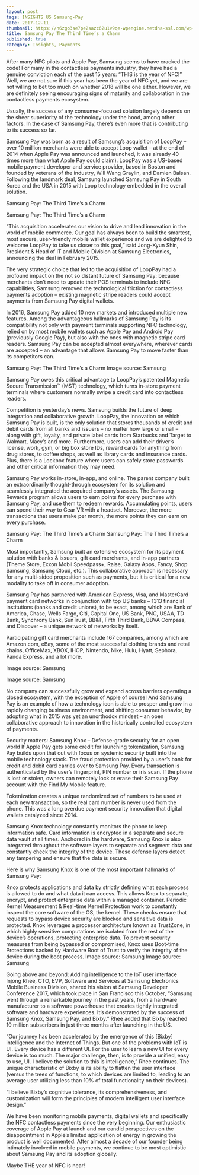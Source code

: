 ```yaml
---
layout: post
tags: INSIGHTS US Samsung-Pay
date: 2017-12-11
thumbnail: https://n6zgo3se7pe2sazc62u1v9qe-wpengine.netdna-ssl.com/wp-content/uploads/2017/12/SAMpay-400x220.png
title: Samsung Pay The Third Time’s a Charm
published: true
category: Insights, Payments
---
```


After many NFC pilots and Apple Pay, Samsung seems to have cracked the code!
For many in the contactless payments industry, they have had a genuine conviction each of the past 15 years: “THIS is the year of NFC!” Well, we are not sure if this year has been the year of NFC yet, and we are not willing to bet too much on whether 2018 will be one either. However, we are definitely seeing encouraging signs of maturity and collaboration in the contactless payments ecosystem.<!--more-->

Usually, the success of any consumer-focused solution largely depends on the sheer superiority of the technology under the hood, among other factors. In the case of Samsung Pay, there’s even more that is contributing to its success so far.

Samsung Pay was born as a result of Samsung’s acquisition of LoopPay – over 10 million merchants were able to accept Loop wallet – at the end of 2014 when Apple Pay was announced and launched, it was already 40 times more than what Apple Pay could claim). LoopPay was a US-based mobile payment developer and service provider, based in Boston and founded by veterans of the industry, Will Wang Graylin, and Damien Balsan. Following the landmark deal, Samsung launched Samsung Pay in South Korea and the USA in 2015 with Loop technology embedded in the overall solution.

 

Samsung Pay: The Third Time’s a Charm

Samsung Pay: The Third Time’s a Charm

 

 

“This acquisition accelerates our vision to drive and lead innovation in the world of mobile commerce. Our goal has always been to build the smartest, most secure, user-friendly mobile wallet experience and we are delighted to welcome LoopPay to take us closer to this goal,” said Jong-Kyun Shin, President & Head of IT and Mobile Division at Samsung Electronics, announcing the deal in February 2015.

The very strategic choice that led to the acquisition of LoopPay had a profound impact on the not so distant future of Samsung Pay: because merchants don’t need to update their POS terminals to include NFC capabilities, Samsung removed the technological friction for contactless payments adoption – existing magnetic stripe readers could accept payments from Samsung Pay digital wallets.

In 2016, Samsung Pay added 10 new markets and introduced multiple new features. Among the advantageous hallmarks of Samsung Pay is its compatibility not only with payment terminals supporting NFC technology, relied on by most mobile wallets such as Apple Pay and Android Pay (previously Google Pay), but also with the ones with magnetic stripe card readers. Samsung Pay can be accepted almost everywhere, wherever cards are accepted – an advantage that allows Samsung Pay to move faster than its competitors can.

Samsung Pay: The Third Time’s a Charm
Image source: Samsung

Samsung Pay owes this critical advantage to LoopPay’s patented Magnetic Secure Transmission™ (MST) technology, which turns in-store payment terminals where customers normally swipe a credit card into contactless readers.

Competition is yesterday’s news. Samsung builds the future of deep integration and collaborative growth.
LoopPay, the innovation on which Samsung Pay is built, is the only solution that stores thousands of credit and debit cards from all banks and issuers – no matter how large or small – along with gift, loyalty, and private label cards from Starbucks and Target to Walmart, Macy’s and more. Furthermore, users can add their driver’s license, work, gym, or big box store IDs, reward cards for anything from drug stores, to coffee shops, as well as library cards and insurance cards. Plus, there is a Lockbox feature where users can safely store passwords and other critical information they may need.

Samsung Pay works in-store, in-app, and online. The parent company built an extraordinarily thought-through ecosystem for its solution and seamlessly integrated the acquired company’s assets. The Samsung Rewards program allows users to earn points for every purchase with Samsung Pay, and use them to redeem rewards. Accumulating points, users can spend their way to Gear VR with a headset. Moreover, the more transactions that users make per month, the more points they can earn on every purchase.

Samsung Pay: The Third Time’s a Charm
Samsung Pay: The Third Time’s a Charm

Most importantly, Samsung built an extensive ecosystem for its payment solution with banks & issuers, gift card merchants, and in-app partners (Theme Store, Exxon Mobil Speedpass+, Raise, Galaxy Apps, Fancy, Shop Samsung, Samsung Cloud, etc.). This collaborative approach is necessary for any multi-sided proposition such as payments, but it is critical for a new modality to take off in consumer adoption.

Samsung Pay has partnered with American Express, Visa, and MasterCard payment card networks in conjunction with top US banks – 1313 financial institutions (banks and credit unions), to be exact, among which are Bank of America, Chase, Wells Fargo, Citi, Capital One, US Bank, PNC, USAA, TD Bank, Synchrony Bank, SunTrust, BB&T, Fifth Third Bank, BBVA Compass, and Discover – a unique network of networks by itself.  

Participating gift card merchants include 167 companies, among which are Amazon.com, eBay, some of the most successful clothing brands and retail chains, OfficeMax, XBOX, IHOP, Nintendo, Nike, Hulu, Hyatt, Sephora, Panda Express, and a lot more.

Image source: Samsung

Image source: Samsung

No company can successfully grow and expand across barriers operating a closed ecosystem, with the exception of Apple of course! And Samsung Pay is an example of how a technology icon is able to prosper and grow in a rapidly changing business environment, and shifting consumer behavior, by adopting what in 2015 was yet an unorthodox mindset – an open collaborative approach to innovation in the historically controlled ecosystem of payments.

Security matters: Samsung Knox – Defense-grade security for an open world
If Apple Pay gets some credit for launching tokenization, Samsung Pay builds upon that out with focus on systemic security built into the mobile technology stack. The fraud protection provided by a user’s bank for credit and debit card carries over to Samsung Pay. Every transaction is authenticated by the user’s fingerprint, PIN number or iris scan. If the phone is lost or stolen, owners can remotely lock or erase their Samsung Pay account with the Find My Mobile feature.

Tokenization creates a unique randomized set of numbers to be used at each new transaction, so the real card number is never used from the phone. This was a long overdue payment security innovation that digital wallets catalyzed since 2014.

Samsung Knox technology constantly monitors the phone to keep information safe. Card information is encrypted in a separate and secure data vault at all times. Anchored in the hardware, Samsung Knox is also integrated throughout the software layers to separate and segment data and constantly check the integrity of the device. These defense layers detect any tampering and ensure that the data is secure.

Here is why Samsung Knox is one of the most important hallmarks of Samsung Pay:

Knox protects applications and data by strictly defining what each process is allowed to do and what data it can access. This allows Knox to separate, encrypt, and protect enterprise data within a managed container.
Periodic Kernel Measurement & Real-time Kernel Protection work to constantly inspect the core software of the OS, the kernel. These checks ensure that requests to bypass device security are blocked and sensitive data is protected.
Knox leverages a processor architecture known as TrustZone, in which highly sensitive computations are isolated from the rest of the device’s operations, protecting enterprise data.
To prevent security measures from being bypassed or compromised, Knox uses Boot-time Protections backed by Hardware Root of Trust to verify the integrity of the device during the boot process.
Image source: Samsung
Image source: Samsung

Going above and beyond: Adding intelligence to the IoT user interface
Injong Rhee, CTO, EVP, Software and Services at Samsung Electronics Mobile Business Division, shared his vision at Samsung Developer Conference 2017, which took place in San Francisco this October, “Samsung went through a remarkable journey in the past years, from a hardware manufacturer to a software powerhouse that creates tightly integrated software and hardware experiences. It’s demonstrated by the success of Samsung Knox, Samsung Pay, and Bixby.” Rhee added that Bixby reached 10 million subscribers in just three months after launching in the US.

“Our journey has been accelerated by the emergence of this [Bixby] intelligence and the Internet of Things. But one of the problems with IoT is UI. Every device has a different UI. For the user to learn a new UI for every device is too much. The major challenge, then, is to provide a unified, easy to use, UI. I believe the solution to this is intelligence,” Rhee continues. The unique characteristic of Bixby is its ability to flatten the user interface (versus the trees of functions, to which devices are limited to, leading to an average user utilizing less than 10% of total functionality on their devices).

“I believe Bixby’s cognitive tolerance, its comprehensiveness, and customization will form the principles of modern intelligent user interface design.”

We have been monitoring mobile payments, digital wallets and specifically the NFC contactless payments since the very beginning. Our enthusiastic coverage of Apple Pay at launch and our candid perspectives on the disappointment in Apple’s limited application of energy in growing the product is well documented. After almost a decade of our founder being intimately involved in mobile payments, we continue to be most optimistic about Samsung Pay and its adoption globally.

Maybe THE year of NFC is near!